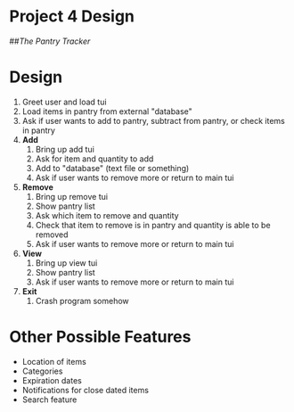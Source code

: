 # Project 4 Design
##*The Pantry Tracker*

# __Design__

1. Greet user and load tui
1. Load items in pantry from external "database"
1. Ask if user wants to add to pantry, subtract from pantry, or check items in pantry
1. **Add**
	1. Bring up add tui
	1. Ask for item and quantity to add
	1. Add to "database" (text file or something)
	1. Ask if user wants to remove more or return to main tui
1. **Remove**
	1. Bring up remove tui
	1. Show pantry list
	1. Ask which item to remove and quantity
	1. Check that item to remove is in pantry and quantity is able to be removed
	1. Ask if user wants to remove more or return to main tui
1. **View**
	1. Bring up view tui
	1. Show pantry list
	1. Ask if user wants to remove more or return to main tui
1. **Exit**
	1. Crash program somehow

# Other Possible Features
* Location of items
* Categories
* Expiration dates
* Notifications for close dated items
* Search feature

